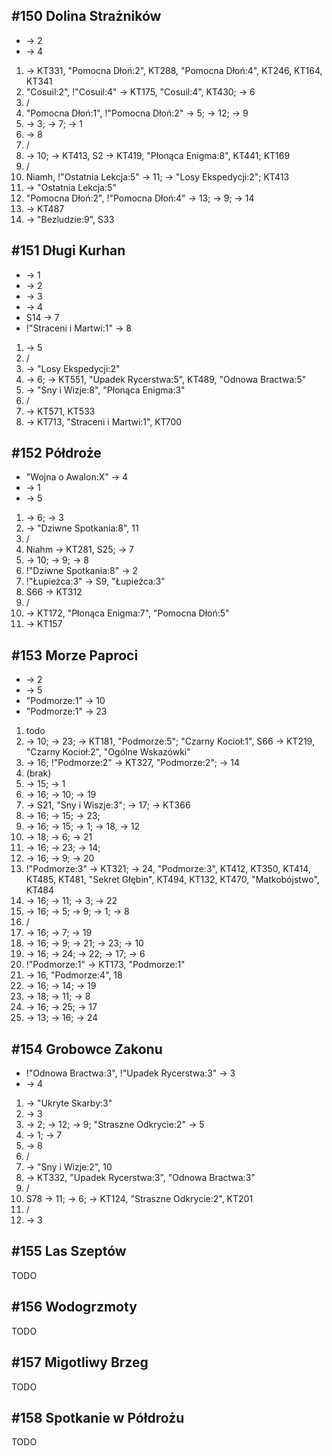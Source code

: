 ## #150 Dolina Strażników
* -> 2
* -> 4

1. -> KT331, "Pomocna Dłoń:2", KT288, "Pomocna Dłoń:4", KT246, KT164, KT341
2. "Cosuil:2", !"Cosuil:4" -> KT175, "Cosuil:4", KT430; -> 6
3. /
4. "Pomocna Dłoń:1", !"Pomocna Dłoń:2" -> 5; -> 12; -> 9
5. -> 3; -> 7; -> 1
6. -> 8
7. /
8. -> 10; -> KT413, S2 -> KT419, "Płonąca Enigma:8", KT441; KT169
9. /
10. Niamh, !"Ostatnia Lekcja:5" -> 11; -> "Losy Ekspedycji:2"; KT413
11. -> "Ostatnia Lekcja:5"
12. "Pomocna Dłoń:2", !"Pomocna Dłoń:4" -> 13; -> 9; -> 14
13. -> KT487
14. -> "Bezludzie:9", S33

## #151 Długi Kurhan
* -> 1
* -> 2
* -> 3
* -> 4
* S14 -> 7
* !"Straceni i Martwi:1" -> 8

1. -> 5
2. /
3. -> "Losy Ekspedycji:2"
4. -> 6; -> KT551, "Upadek Rycerstwa:5", KT489, "Odnowa Bractwa:5"
5. -> "Sny i Wizje:8", "Płonąca Enigma:3"
6. /
7. -> KT571, KT533
8. -> KT713, "Straceni i Martwi:1", KT700

## #152 Półdroże
* "Wojna o Awalon:X" -> 4
* -> 1
* -> 5

1. -> 6; -> 3
2. -> "Dziwne Spotkania:8", 11
3. /
4. Niahm -> KT281, S25; -> 7
5. -> 10; -> 9; -> 8
6. !"Dziwne Spotkania:8" -> 2
7. !"Łupieżca:3" -> S9, "Łupieżca:3"
8. S66 -> KT312
9. /
10. -> KT172, "Płonąca Enigma:7", "Pomocna Dłoń:5"
11. -> KT157

## #153 Morze Paproci
* -> 2
* -> 5
* "Podmorze:1" -> 10
* "Podmorze:1" -> 23

1. todo
2. -> 10; -> 23; -> KT181, "Podmorze:5"; "Czarny Kocioł:1", S66 -> KT219, "Czarny Kocioł:2", "Ogólne Wskazówki"
3. -> 16; !"Podmorze:2" -> KT327, "Podmorze:2"; -> 14
4. (brak)
5. -> 15; -> 1
6. -> 16; -> 10; -> 19
7. -> S21, "Sny i Wiszje:3"; -> 17; -> KT366
8. -> 16; -> 15; -> 23;
9. -> 16; -> 15; -> 1; -> 18, -> 12
10. -> 18; -> 6; -> 21
11. -> 16; -> 23; -> 14;
12. -> 16; -> 9; -> 20
13. !"Podmorze:3" -> KT321; -> 24, "Podmorze:3", KT412, KT350, KT414, KT485, KT481, "Sekret Głębin", KT494, KT132, KT470, "Matkobójstwo", KT484
14. -> 16; -> 11; -> 3; -> 22
15. -> 16; -> 5; -> 9; -> 1; -> 8
16. /
17. -> 16; -> 7; -> 19
18. -> 16; -> 9; -> 21; -> 23; -> 10
19. -> 16; -> 24; -> 22; -> 17; -> 6
20. !"Podmorze:1" -> KT173, "Podmorze:1"
21. -> 16, "Podmorze:4", 18
22. -> 16; -> 14; -> 19
23. -> 18; -> 11; -> 8
24. -> 16; -> 25; -> 17
25. -> 13; -> 16; -> 24

## #154 Grobowce Zakonu
* !"Odnowa Bractwa:3", !"Upadek Rycerstwa:3" -> 3
* -> 4

1. -> "Ukryte Skarby:3"
2. -> 3
3. -> 2; -> 12; -> 9; "Straszne Odkrycie:2" -> 5
4. -> 1; -> 7
5. -> 8
6. /
7. -> "Sny i Wizje:2", 10
8. -> KT332, "Upadek Rycerstwa:3", "Odnowa Bractwa:3"
9. /
10. S78 -> 11; -> 6; -> KT124, "Straszne Odkrycie:2", KT201
11. /
12. -> 3

## #155 Las Szeptów
TODO

## #156 Wodogrzmoty
TODO

## #157 Migotliwy Brzeg
TODO

## #158 Spotkanie w Półdrożu
TODO
